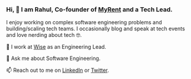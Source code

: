 ### Hi, 👋 I am Rahul, Co-founder of [MyRent](https://myrent.sg) and a Tech Lead.
I enjoy working on complex software engineering problems and building/scaling tech teams. I occasionally blog and speak at tech events and love nerding about tech 🤓.

🔭 I work at [Wise](https://wise.com/) as an Engineering Lead.

💬 Ask me about Software Engineering.

📫 Reach out to me on [LinkedIn](https://linkedin.com/in/rahulsharma7) or [Twitter](https://twitter.com/rd4704).

<!--
**rd4704/rd4704** is a ✨ _special_ ✨ repository because its `README.md` (this file) appears on your GitHub profile.

Here are some ideas to get you started:

- 🔭 I’m currently working on consumer tech with PropertyGuru & building MyRent
- 🌱 I’m currently learning ...
- 👯 I’m looking to collaborate on ...
- 🤔 I’m looking for help with ...
- 💬 Ask me about Software Engineering
- 📫 How to reach me: ...
- 😄 Pronouns: ...
- ⚡ Fun fact: ...
-->
